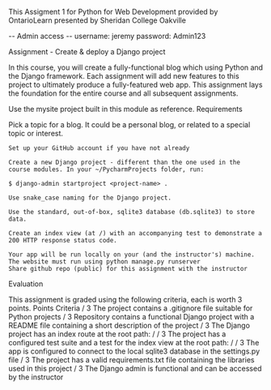 This Assigment 1 for Python for Web Development provided by OntarioLearn presented by Sheridan College Oakville

-- Admin access --
username: jeremy
password: Admin123

Assignment - Create & deploy a Django project

In this course, you will create a fully-functional blog which using Python and the Django framework. Each assignment will add new features to this project to ultimately produce a fully-featured web app. This assignment lays the foundation for the entire course and all subsequent assignments.

Use the mysite project built in this module as reference.
Requirements

Pick a topic for a blog. It could be a personal blog, or related to a special topic or interest.

    Set up your GitHub account if you have not already

    Create a new Django project - different than the one used in the course modules. In your ~/PycharmProjects folder, run:

    $ django-admin startproject <project-name> .

    Use snake_case naming for the Django project.

    Use the standard, out-of-box, sqlite3 database (db.sqlite3) to store data.

    Create an index view (at /) with an accompanying test to demonstrate a 200 HTTP response status code.

    Your app will be run locally on your (and the instructor's) machine. The website must run using python manage.py runserver
    Share github repo (public) for this assignment with the instructor

Evaluation

This assignment is graded using the following criteria, each is worth 3 points.
Points 	Criteria
/ 3 	The project contains a .gitignore file suitable for Python projects
/ 3 	Repository contains a functional Django project with a README file containing a short description of the project
/ 3 	The Django project has an index route at the root path: /
/ 3 	The project has a configured test suite and a test for the index view at the root path: /
/ 3 	The app is configured to connect to the local sqlite3 database in the settings.py file
/ 3 	The project has a valid requirements.txt file containing the libraries used in this project
/ 3 	The Django admin is functional and can be accessed by the instructor